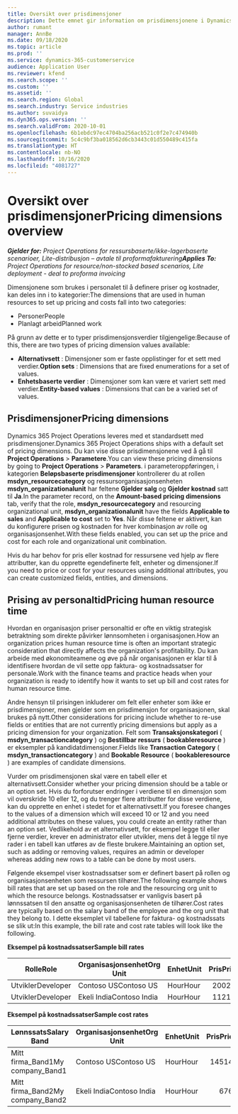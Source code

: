 ```yaml
---
title: Oversikt over prisdimensjoner
description: Dette emnet gir information om prisdimensjonene i Dynamics 365 Project Operations.
author: rumant
manager: AnnBe
ms.date: 09/18/2020
ms.topic: article
ms.prod: ''
ms.service: dynamics-365-customerservice
audience: Application User
ms.reviewer: kfend
ms.search.scope: ''
ms.custom: ''
ms.assetid: ''
ms.search.region: Global
ms.search.industry: Service industries
ms.author: suvaidya
ms.dyn365.ops.version: ''
ms.search.validFrom: 2020-10-01
ms.openlocfilehash: 6b1ebdc97ec4704ba256acb521c0f2e7c474940b
ms.sourcegitcommit: 5c4c9bf3ba018562d6cb3443c01d550489c415fa
ms.translationtype: HT
ms.contentlocale: nb-NO
ms.lasthandoff: 10/16/2020
ms.locfileid: "4081727"
---
```

# <a name="pricing-dimensions-overview"></a><span data-ttu-id="8542d-103">Oversikt over prisdimensjoner</span><span class="sxs-lookup"><span data-stu-id="8542d-103">Pricing dimensions overview</span></span>

<span data-ttu-id="8542d-104">_**Gjelder for:** Project Operations for ressursbaserte/ikke-lagerbaserte scenarioer, Lite-distribusjon – avtale til proformafakturering_</span><span class="sxs-lookup"><span data-stu-id="8542d-104">_**Applies To:** Project Operations for resource/non-stocked based scenarios, Lite deployment - deal to proforma invoicing_</span></span>

<span data-ttu-id="8542d-105">Dimensjonene som brukes i personalet til å definere priser og kostnader, kan deles inn i to kategorier:</span><span class="sxs-lookup"><span data-stu-id="8542d-105">The dimensions that are used in human resources to set up pricing and costs fall into two categories:</span></span>

- <span data-ttu-id="8542d-106">Personer</span><span class="sxs-lookup"><span data-stu-id="8542d-106">People</span></span>
- <span data-ttu-id="8542d-107">Planlagt arbeid</span><span class="sxs-lookup"><span data-stu-id="8542d-107">Planned work</span></span>

<span data-ttu-id="8542d-108">På grunn av dette er to typer prisdimensjonsverdier tilgjengelige:</span><span class="sxs-lookup"><span data-stu-id="8542d-108">Because of this, there are two types of pricing dimension values available:</span></span>

- <span data-ttu-id="8542d-109">**Alternativsett** : Dimensjoner som er faste opplistinger for et sett med verdier.</span><span class="sxs-lookup"><span data-stu-id="8542d-109">**Option sets** : Dimensions that are fixed enumerations for a set of values.</span></span>
- <span data-ttu-id="8542d-110">**Enhetsbaserte verdier** : Dimensjoner som kan være et variert sett med verdier.</span><span class="sxs-lookup"><span data-stu-id="8542d-110">**Entity-based values** : Dimensions that can be a varied set of values.</span></span>

## <a name="pricing-dimensions"></a><span data-ttu-id="8542d-111">Prisdimensjoner</span><span class="sxs-lookup"><span data-stu-id="8542d-111">Pricing dimensions</span></span>

<span data-ttu-id="8542d-112">Dynamics 365 Project Operations leveres med et standardsett med prisdimensjoner.</span><span class="sxs-lookup"><span data-stu-id="8542d-112">Dynamics 365 Project Operations ships with a default set of pricing dimensions.</span></span> <span data-ttu-id="8542d-113">Du kan vise disse prisdimensjonene ved å gå til **Project Operations** > **Parametere**.</span><span class="sxs-lookup"><span data-stu-id="8542d-113">You can view these pricing dimensions by going to **Project Operations** > **Parameters**.</span></span> <span data-ttu-id="8542d-114">i parameteroppføringen, i kategorien **Beløpsbaserte prisdimensjoner** kontrollerer du at rollen **msdyn_resourcecategory** og ressursorganisasjonsenheten **msdyn_organizationalunit** har feltene **Gjelder salg** og **Gjelder kostnad** satt til **Ja**.</span><span class="sxs-lookup"><span data-stu-id="8542d-114">In the parameter record, on the **Amount-based pricing dimensions** tab, verify that the role, **msdyn_resourcecategory** and resourcing organizational unit, **msdyn_organizationalunit** have the fields **Applicable to sales** and **Applicable to cost** set to **Yes**.</span></span> <span data-ttu-id="8542d-115">Når disse feltene er aktivert, kan du konfigurere prisen og kostnaden for hver kombinasjon av rolle og organisasjonsenhet.</span><span class="sxs-lookup"><span data-stu-id="8542d-115">With these fields enabled, you can set up the price and cost for each role and organizational unit combination.</span></span>

<span data-ttu-id="8542d-116">Hvis du har behov for pris eller kostnad for ressursene ved hjelp av flere attributter, kan du opprette egendefinerte felt, enheter og dimensjoner.</span><span class="sxs-lookup"><span data-stu-id="8542d-116">If you need to price or cost for your resources using additional attributes, you can create customized fields, entities, and dimensions.</span></span>

## <a name="pricing-human-resource-time"></a><span data-ttu-id="8542d-117">Prising av personaltid</span><span class="sxs-lookup"><span data-stu-id="8542d-117">Pricing human resource time</span></span>
<span data-ttu-id="8542d-118">Hvordan en organisasjon priser personaltid er ofte en viktig strategisk betraktning som direkte påvirker lønnsomheten i organisasjonen.</span><span class="sxs-lookup"><span data-stu-id="8542d-118">How an organization prices human resource time is often an important strategic consideration that directly affects the organization's profitability.</span></span> <span data-ttu-id="8542d-119">Du kan arbeide med økonomiteamene og øve på når organisasjonen er klar til å identifisere hvordan de vil sette opp faktura- og kostnadssatser for personale.</span><span class="sxs-lookup"><span data-stu-id="8542d-119">Work with the finance teams and practice heads when your organization is ready to identify how it wants to set up bill and cost rates for human resource time.</span></span>

<span data-ttu-id="8542d-120">Andre hensyn til prisingen inkluderer om felt eller enheter som ikke er prisdimensjoner, men gjelder som en prisdimensjon for organisasjonen, skal brukes på nytt.</span><span class="sxs-lookup"><span data-stu-id="8542d-120">Other considerations for pricing include whether to re-use fields or entities that are not currently pricing dimensions but apply as a pricing dimension for your organization.</span></span> <span data-ttu-id="8542d-121">Felt som **Transaksjonskategori** ( **msdyn_transactioncategory** ) og **Bestillbar ressurs** ( **bookableresource** ) er eksempler på kandidatdimensjoner.</span><span class="sxs-lookup"><span data-stu-id="8542d-121">Fields like **Transaction Category** ( **msdyn_transactioncategory** ) and **Bookable Resource** ( **bookableresource** ) are examples of candidate dimensions.</span></span> 

<span data-ttu-id="8542d-122">Vurder om prisdimensjonen skal være en tabell eller et alternativsett.</span><span class="sxs-lookup"><span data-stu-id="8542d-122">Consider whether your pricing dimension should be a table or an option set.</span></span> <span data-ttu-id="8542d-123">Hvis du forforutser endringer i verdiene til en dimensjon som vil overskride 10 eller 12, og du trenger flere attributter for disse verdiene, kan du opprette en enhet i stedet for et alternativsett.</span><span class="sxs-lookup"><span data-stu-id="8542d-123">If you foresee changes to the values of a dimension which will exceed 10 or 12 and you need additional attributes on these values, you could create an entity rather than an option set.</span></span> <span data-ttu-id="8542d-124">Vedlikehold av et alternativsett, for eksempel legge til eller fjerne verdier, krever en administrator eller utvikler, mens det å legge til nye rader i en tabell kan utføres av de fleste brukere.</span><span class="sxs-lookup"><span data-stu-id="8542d-124">Maintaining an option set, such as adding or removing values, requires an admin or developer whereas adding new rows to a table can be done by most users.</span></span>

<span data-ttu-id="8542d-125">Følgende eksempel viser kostnadssatser som er definert basert på rollen og organisasjonsenheten som ressursen tilhører.</span><span class="sxs-lookup"><span data-stu-id="8542d-125">The following example shows bill rates that are set up based on the role and the resourcing org unit to which the resource belongs.</span></span> <span data-ttu-id="8542d-126">Kostnadssatser er vanligvis basert på lønnssatsen til den ansatte og organisasjonsenheten de tilhører.</span><span class="sxs-lookup"><span data-stu-id="8542d-126">Cost rates are typically based on the salary band of the employee and the org unit that they belong to.</span></span> <span data-ttu-id="8542d-127">I dette eksemplet vil tabellene for faktura- og kostnadssats se slik ut:</span><span class="sxs-lookup"><span data-stu-id="8542d-127">In this example, the bill rate and cost rate tables will look like the following.</span></span>

<span data-ttu-id="8542d-128">**Eksempel på kostnadssatser**</span><span class="sxs-lookup"><span data-stu-id="8542d-128">**Sample bill rates**</span></span>

| <span data-ttu-id="8542d-129">Rolle</span><span class="sxs-lookup"><span data-stu-id="8542d-129">Role</span></span>        | <span data-ttu-id="8542d-130">Organisasjonsenhet</span><span class="sxs-lookup"><span data-stu-id="8542d-130">Org Unit</span></span>    |<span data-ttu-id="8542d-131">Enhet</span><span class="sxs-lookup"><span data-stu-id="8542d-131">Unit</span></span>      |<span data-ttu-id="8542d-132">Pris</span><span class="sxs-lookup"><span data-stu-id="8542d-132">Price</span></span>      |<span data-ttu-id="8542d-133">Valuta</span><span class="sxs-lookup"><span data-stu-id="8542d-133">Currency</span></span>  |
| ------------|-------------|----------|----------:|----------|
| <span data-ttu-id="8542d-134">Utvikler</span><span class="sxs-lookup"><span data-stu-id="8542d-134">Developer</span></span>   | <span data-ttu-id="8542d-135">Contoso US</span><span class="sxs-lookup"><span data-stu-id="8542d-135">Contoso US</span></span>  |<span data-ttu-id="8542d-136">Hour</span><span class="sxs-lookup"><span data-stu-id="8542d-136">Hour</span></span> | <span data-ttu-id="8542d-137">200</span><span class="sxs-lookup"><span data-stu-id="8542d-137">200</span></span>|<span data-ttu-id="8542d-138">USD</span><span class="sxs-lookup"><span data-stu-id="8542d-138">USD</span></span>     |
| <span data-ttu-id="8542d-139">Utvikler</span><span class="sxs-lookup"><span data-stu-id="8542d-139">Developer</span></span>   | <span data-ttu-id="8542d-140">Ekeli India</span><span class="sxs-lookup"><span data-stu-id="8542d-140">Contoso India</span></span> |<span data-ttu-id="8542d-141">Hour</span><span class="sxs-lookup"><span data-stu-id="8542d-141">Hour</span></span>|   <span data-ttu-id="8542d-142">112</span><span class="sxs-lookup"><span data-stu-id="8542d-142">112</span></span>|<span data-ttu-id="8542d-143">USD</span><span class="sxs-lookup"><span data-stu-id="8542d-143">USD</span></span>     |


<span data-ttu-id="8542d-144">**Eksempel på kostnadssatser**</span><span class="sxs-lookup"><span data-stu-id="8542d-144">**Sample cost rates**</span></span>

| <span data-ttu-id="8542d-145">Lønnssats</span><span class="sxs-lookup"><span data-stu-id="8542d-145">Salary Band</span></span>     | <span data-ttu-id="8542d-146">Organisasjonsenhet</span><span class="sxs-lookup"><span data-stu-id="8542d-146">Org Unit</span></span>    |<span data-ttu-id="8542d-147">Enhet</span><span class="sxs-lookup"><span data-stu-id="8542d-147">Unit</span></span>      |<span data-ttu-id="8542d-148">Pris</span><span class="sxs-lookup"><span data-stu-id="8542d-148">Price</span></span>      |<span data-ttu-id="8542d-149">Valuta</span><span class="sxs-lookup"><span data-stu-id="8542d-149">Currency</span></span>  |
| ----------------|-------------|----------|----------:|----------|
| <span data-ttu-id="8542d-150">Mitt firma_Band1</span><span class="sxs-lookup"><span data-stu-id="8542d-150">My company_Band1</span></span> | <span data-ttu-id="8542d-151">Contoso US</span><span class="sxs-lookup"><span data-stu-id="8542d-151">Contoso US</span></span>  |<span data-ttu-id="8542d-152">Hour</span><span class="sxs-lookup"><span data-stu-id="8542d-152">Hour</span></span> | <span data-ttu-id="8542d-153">145</span><span class="sxs-lookup"><span data-stu-id="8542d-153">145</span></span>|<span data-ttu-id="8542d-154">USD</span><span class="sxs-lookup"><span data-stu-id="8542d-154">USD</span></span>     |
| <span data-ttu-id="8542d-155">Mitt firma_Band2</span><span class="sxs-lookup"><span data-stu-id="8542d-155">My company_Band2</span></span> | <span data-ttu-id="8542d-156">Ekeli India</span><span class="sxs-lookup"><span data-stu-id="8542d-156">Contoso India</span></span> |<span data-ttu-id="8542d-157">Hour</span><span class="sxs-lookup"><span data-stu-id="8542d-157">Hour</span></span>|   <span data-ttu-id="8542d-158">67</span><span class="sxs-lookup"><span data-stu-id="8542d-158">67</span></span>|<span data-ttu-id="8542d-159">USD</span><span class="sxs-lookup"><span data-stu-id="8542d-159">USD</span></span>     |
